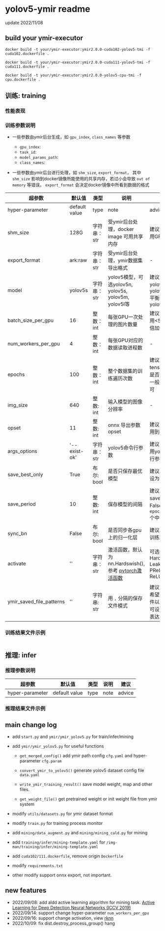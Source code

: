 # yolov5-ymir readme
update 2022/11/08

## build your ymir-executor

```
docker build -t your/ymir-executor:ymir2.0.0-cuda102-yolov5-tmi -f cuda102.dockerfile .

docker build -t your/ymir-executor:ymir2.0.0-cuda111-yolov5-tmi -f cuda111.dockerfile .

docker build -t your/ymir-executor:ymir2.0.0-yolov5-cpu-tmi -f cpu.dockerfile .
```

## 训练: training

### 性能表现

### 训练参数说明

- 一些参数由ymir后台生成，如 `gpu_index`, `class_names` 等参数
  - `gpu_index`:
  - `task_id`:
  - `model_params_path`:
  - `class_names`:

- 一些参数由ymir后台进行处理，如 `shm_size`, `export_format`， 其中 `shm_size` 影响到docker镜像所能使用的共享内存，若过小会导致 `out of memory` 等错误。 `export_format` 会决定docker镜像中所看到数据的格式



| 超参数 | 默认值 | 类型 | 说明 | 建议 |
| - | - | - | - | - |
| hyper-parameter | default value | type | note | advice |
| shm_size | 128G | 字符串：str | 受ymir后台处理，docker image 可用共享内存 | 建议大小：镜像占用GPU数 * 32G |
| export_format | ark:raw | 字符串：str | 受ymir后台处理，ymir数据集导出格式 | - |
| model | yolov5s | 字符串：str | yolov5模型，可选yolov5n, yolov5s, yolov5m, yolov5l等 | 建议：速度快选yolov5n, 精度高选yolov5l, yolov5x, 平衡选yolov5s或yolov5m |
| batch_size_per_gpu | 16 | 整数：int | 每张GPU一次处理的图片数量 | 建议大小：显存占用<50% 可增加2倍加快训练速度 |
| num_workers_per_gpu | 4 | 整数：int | 每张GPU对应的数据读取进程数 | - |
| epochs | 100 | 整数：int | 整个数据集的训练遍历次数 | 建议：必要时分析tensorboard确定是否有必要改变，一般采用默认值即可 |
| img_size | 640 | 整数: int | 输入模型的图像分辨率 | - |
| opset | 11 | 整数: int | onnx 导出参数 opset | 建议：一般不需要用到onnx，不必改 |
| args_options | '--exist-ok' | 字符串：str | yolov5命令行参数 | 建议：专业用户可用yolov5所有命令行参数 |
| save_best_only | True | 布尔: bool | 是否只保存最优模型 | 建议：为节省空间设为True即可 |
| save_period | 10 | 整数: int | 保存模型的间隔 | 建议：当save_best_only为False时，可保存 `epoch/save_period` 个中间结果
| sync_bn | False | 布尔: bool | 是否同步各gpu上的归一化层 | 建议：开启以提高训练稳定性及精度 |
| activate | '' | 字符串：str | 激活函数，默认为nn.Hardswish(), 参考 [pytorch激活函数](https://pytorch.org/docs/stable/nn.html#non-linear-activations-weighted-sum-nonlinearity) | 可选值: ELU, Hardswish, LeakyReLU, PReLU, ReLU, ReLU6, SiLU, ... |
| ymir_saved_file_patterns | '' | 字符串: str | 用 `,` 分隔的保存文件模式 | 建议：专业用户当希望过滤保存的文件以节省空间时，可设置配置的正则表达式 |

### 训练结果文件示例
```

```

## 推理: infer

### 推理参数说明

| 超参数 | 默认值 | 类型 | 说明 | 建议 |
| - | - | - | - | - |
| hyper-parameter | default value | type | note | advice |


### 推理结果文件示例

## main change log

- add `start.py` and `ymir/ymir_yolov5.py` for train/infer/mining

- add `ymir/ymir_yolov5.py` for useful functions

    - `get_merged_config()` add ymir path config `cfg.yaml` and hyper-parameter `cfg.param`

    - `convert_ymir_to_yolov5()` generate yolov5 dataset config file `data.yaml`

    - `write_ymir_training_result()` save model weight, map and other files.

    - `get_weight_file()` get pretrained weight or init weight file from ymir system

- modify `utils/datasets.py` for ymir dataset format

- modify `train.py` for training process monitor

- add `mining/data_augment.py` and `mining/mining_cald.py` for mining

- add `training/infer/mining-template.yaml` for `/img-man/training/infer/mining-template.yaml`

- add `cuda102/111.dockerfile`, remove origin `Dockerfile`

- modify `requirements.txt`

- other modify support onnx export, not important.

## new features

- 2022/09/08: add aldd active learning algorithm for mining task. [Active Learning for Deep Detection Neural Networks (ICCV 2019)](https://gitlab.com/haghdam/deep_active_learning)
- 2022/09/14: support change hyper-parameter `num_workers_per_gpu`
- 2022/09/16: support change activation, view [rknn](https://github.com/airockchip/rknn_model_zoo/tree/main/models/vision/object_detection/yolov5-pytorch)
- 2022/10/09: fix dist.destroy_process_group() hang
